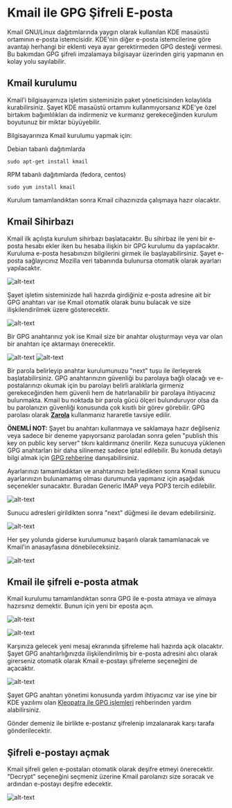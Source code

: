 # Kmail ile GPG Şifreli E-posta

<!-- toc -->

Kmail GNU/Linux dağıtımlarında yaygın olarak kullanılan KDE masaüstü ortamının e-posta istemcisidir. KDE'nin diğer e-posta istemcilerine göre avantajı herhangi bir eklenti veya ayar gerektirmeden GPG desteği vermesi. Bu bakımdan GPG şifreli imzalamaya bilgisayar üzerinden giriş yapmanın en kolay yolu sayılabilir.

## Kmail kurulumu

Kmail'i bilgisayarnıza işletim sisteminizin paket yöneticisinden kolaylıkla kurabilirsiniz. Şayet KDE masaüstü ortamını kullanmıyorsanız KDE'ye özel birtakım bağımlılıkları da indirmeniz ve kurmanız gerekeceğinden kurulum boyutunuz bir miktar büyüyebilir.

Bilgisayarınıza Kmail kurulumu yapmak için:

Debian tabanlı dağıtımlarda

`sudo apt-get install kmail`

RPM tabanlı dağıtımlarda (fedora, centos)

`sudo yum install kmail`

Kurulum tamamlandıktan sonra Kmail cihazınızda çalışmaya hazır olacaktır.

## Kmail Sihirbazı

Kmail ilk açılışta kurulum sihirbazı başlatacaktır. Bu sihirbaz ile yeni bir e-posta hesabı ekler iken bu hesaba ilişkin bir GPG kurulumu da yapılacaktır. Kuruluma e-posta hesabınızın bilgilerini girmek ile başlayabilirsiniz. Şayet e-posta sağlayıcınız Mozilla veri tabanında bulunursa otomatik olarak ayarları yapılacaktır.

![alt-text](kmail/kmail_wizard.png)

Şayet işletim sisteminizde hali hazırda girdiğiniz e-posta adresine ait bir GPG anahtarı var ise Kmail otomatik olarak bunu bulacak ve size ilişkilendirilmek üzere gösterecektir.

![alt-text](kmail/kmail_wizard1.png)

Bir GPG anahtarınız yok ise Kmail size bir anahtar oluşturmayı veya var olan bir anahtarı içe aktarmayı önerecektir.

![alt-text](kmail/kmail_wizard_gen.png)
![alt-text](kmail/kmail_wizard_gen1.png)

Bir parola belirleyip anahtar kurulumunuzu "next" tuşu ile ilerleyerek başlatabilirsiniz. GPG anahtarınızın güvenliği bu parolaya bağlı olacağı ve e-postalarınızı okumak için bu parolayı belirli aralıklarla girmeniz gerekeceğinden hem güvenli hem de hatırlanabilir bir parolaya ihtiyacınız bulunmakta. Kmail bu noktada bir parola gücü ölçeri bulunduruyor olsa da bu parolanızın güvenliği konusunda çok kısıtlı bir görev görebilir. GPG parolası olarak [**Zarola**](https://zarola.oyd.org.tr) kullanmanız hararetle tavsiye edilir.

**ÖNEMLİ NOT:** Şayet bu anahtarı kullanmaya ve saklamaya hazır değilseniz veya sadece bir deneme yapıyorsanız paroladan sonra gelen "publish this key on public key server" tıkını kaldırmanız önerilir. Keza sunucuya yüklenen GPG anahtarları bir daha silinemez sadece iptal edilebilir. Bu konuda detaylı bilgi almak için [GPG rehberine](gpg/gpg.md) danışabilirsiniz.

Ayarlarınızı tamamladıktan ve anahtarınızı belirledikten sonra Kmail sunucu ayarlarınızın bulunamamış olması durumunda yapmanız için aşağıdak seçenekler sunacaktır. Buradan Generic IMAP veya POP3 tercih edilebilir.

![alt-text](kmail/kmail_wizard2.png)

Sunucu adresleri girildikten sonra "next" düğmesi ile devam edebilirsiniz.

![alt-text](kmail/kmail_wizard3.png)

Her şey yolunda giderse kurulumunuz başarılı olarak tamamlanacak ve Kmail'in anasayfasına dönebileceksiniz.

![alt-text](kmail/kmail_wizard4.png)

## Kmail ile şifreli e-posta atmak

Kmail kurulumu tamamlandıktan sonra GPG ile e-posta atmaya ve almaya hazırsınız demektir. Bunun için yeni bir eposta açın.

![alt-text](kmail/new1.png)

![alt-text](kmail/new1.png)

Karşınıza gelecek yeni mesaj ekranında şifreleme hali hazırda açık olacaktır. Şayet GPG anahtarlığınızda ilişkilendirilmiş bir e-posta adresini alıcı olarak girerseniz otomatik olarak Kmail e-postayı şifreleme seçeneğini de açacaktır.

![alt-text](kmail/new3.png)

Şayet GPG anahtarı yönetimi konusunda yardım ihtiyacınız var ise yine bir KDE yazılımı olan [Kleopatra ile GPG işlemleri](gpg/gui_gpg.md) rehberinden yardım alabilirsiniz. 

Gönder demeniz ile birlikte e-postanız şifrelenip imzalanarak karşı tarafa gönderilecektir.

## Şifreli e-postayı açmak

Kmail şifreli gelen e-postaları otomatik olarak deşifre etmeyi önerecektir. "Decrypt" seçeneğini seçmeniz üzerine Kmail parolanızı size soracak ve ardından e-postayı deşifre edecektir.

![alt-text](kmail/gelen.png)

